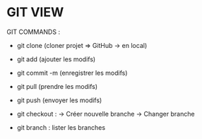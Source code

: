 # GIT VIEW

GIT COMMANDS :

- git clone (cloner projet => GitHub -> en local)

- git add (ajouter les modifs)
- git commit -m (enregistrer les modifs)

- git pull (prendre les modifs)
- git push (envoyer les modifs)

- git checkout :
  -> Créer nouvelle branche
  -> Changer branche

- git branch : lister les branches
